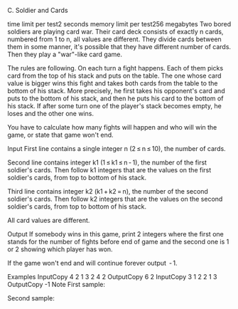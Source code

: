 C. Soldier and Cards

time limit per test2 seconds
memory limit per test256 megabytes
Two bored soldiers are playing card war. Their card deck consists of exactly n cards, numbered from 1 to n, all values are different. They divide cards between them in some manner, it's possible that they have different number of cards. Then they play a "war"-like card game.

The rules are following. On each turn a fight happens. Each of them picks card from the top of his stack and puts on the table. The one whose card value is bigger wins this fight and takes both cards from the table to the bottom of his stack. More precisely, he first takes his opponent's card and puts to the bottom of his stack, and then he puts his card to the bottom of his stack. If after some turn one of the player's stack becomes empty, he loses and the other one wins.

You have to calculate how many fights will happen and who will win the game, or state that game won't end.

Input
First line contains a single integer n (2 ≤ n ≤ 10), the number of cards.

Second line contains integer k1 (1 ≤ k1 ≤ n - 1), the number of the first soldier's cards. Then follow k1 integers that are the values on the first soldier's cards, from top to bottom of his stack.

Third line contains integer k2 (k1 + k2 = n), the number of the second soldier's cards. Then follow k2 integers that are the values on the second soldier's cards, from top to bottom of his stack.

All card values are different.

Output
If somebody wins in this game, print 2 integers where the first one stands for the number of fights before end of game and the second one is 1 or 2 showing which player has won.

If the game won't end and will continue forever output  - 1.

Examples
InputCopy
4
2 1 3
2 4 2
OutputCopy
6 2
InputCopy
3
1 2
2 1 3
OutputCopy
-1
Note
First sample:


Second sample:


